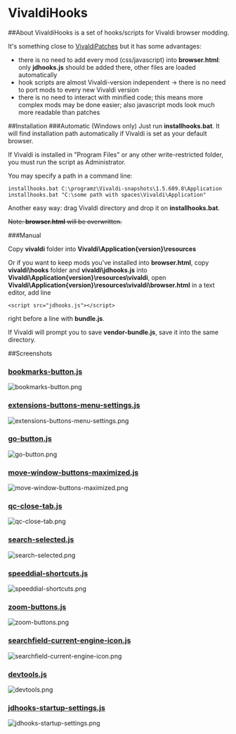 # VivaldiHooks

##About
VivaldiHooks is a set of hooks/scripts for Vivaldi browser modding.

It's something close to [VivaldiPatches](https://github.com/justdanpo/VivaldiPatches) but it has some advantages:

- there is no need to add every mod (css/javascript) into **browser.html**: only **jdhooks.js** should be added there, other files are loaded automatically
- hook scripts are almost Vivaldi-version independent -> there is no need to port mods to every new Vivaldi version
- there is no need to interact with minified code; this means more complex mods may be done easier; also javascript mods look much more readable than patches

##Installation
###Automatic (Windows only)
Just run **installhooks.bat**. It will find installation path automatically if Vivaldi is set as your default browser.

If Vivaldi is installed in "Program Files" or any other write-restricted folder, you must run the script as Administrator.

You may specify a path in a command line:

    installhooks.bat C:\programz\Vivaldi-snapshots\1.5.609.8\Application
    installhooks.bat "C:\some path with spaces\Vivaldi\Application"

Another easy way: drag Vivaldi directory and drop it on **installhooks.bat**.

~~Note: **browser.html** will be overwritten.~~

###Manual

Copy **vivaldi** folder into **Vivaldi\Application\{version}\resources**

Or if you want to keep mods you've installed into **browser.html**, copy **vivaldi\hooks** folder and **vivaldi\jdhooks.js** into **Vivaldi\Application\{version}\resources\vivaldi**, open **Vivaldi\Application{version}\resources\vivaldi\browser.html** in a text editor, add line

    <script src="jdhooks.js"></script>

right before a line with **bundle.js**.

If Vivaldi will prompt you to save **vendor-bundle.js**, save it into the same directory.    

##Screenshots

### [bookmarks-button.js](vivaldi/hooks/bookmarks-button.js)

![bookmarks-button.png](screenshots/bookmarks-button.png)

### [extensions-buttons-menu-settings.js](vivaldi/hooks/extensions-buttons-menu-settings.js)

![extensions-buttons-menu-settings.png](screenshots/extensions-buttons-menu-settings.png)

### [go-button.js](vivaldi/hooks/go-button.js)

![go-button.png](screenshots/go-button.png)

### [move-window-buttons-maximized.js](vivaldi/hooks/move-window-buttons-maximized.js)

![move-window-buttons-maximized.png](screenshots/move-window-buttons-maximized.png)

### [qc-close-tab.js](vivaldi/hooks/qc-close-tab.js)

![qc-close-tab.png](screenshots/qc-close-tab.png)

### [search-selected.js](vivaldi/hooks/search-selected.js)

![search-selected.png](screenshots/search-selected.png)

### [speeddial-shortcuts.js](vivaldi/hooks/speeddial-shortcuts.js)

![speeddial-shortcuts.png](screenshots/speeddial-shortcuts.png)

### [zoom-buttons.js](vivaldi/hooks/zoom-buttons.js)

![zoom-buttons.png](screenshots/zoom-buttons.png)

### [searchfield-current-engine-icon.js](vivaldi/hooks/searchfield-current-engine-icon.js)

![searchfield-current-engine-icon.png](screenshots/searchfield-current-engine-icon.png)

### [devtools.js](vivaldi/hooks/devtools.js)

![devtools.png](screenshots/devtools.png)

### [jdhooks-startup-settings.js](vivaldi/hooks/jdhooks-startup-settings.js)

![jdhooks-startup-settings.png](screenshots/jdhooks-startup-settings.png)
